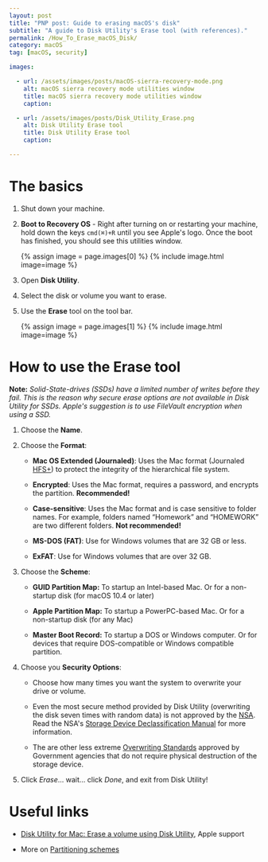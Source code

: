 ```yaml
---
layout: post
title: "PNP post: Guide to erasing macOS's disk"
subtitle: "A guide to Disk Utility's Erase tool (with references)."
permalink: /How_To_Erase_macOS_Disk/
category: macOS
tag: [macOS, security]

images:

  - url: /assets/images/posts/macOS-sierra-recovery-mode.png
    alt: macOS sierra recovery mode utilities window
    title: macOS sierra recovery mode utilities window
    caption:

  - url: /assets/images/posts/Disk_Utility_Erase.png
    alt: Disk Utility Erase tool
    title: Disk Utility Erase tool
    caption:

---
```




# The basics

1. Shut down your machine.

2. **Boot to Recovery OS** - Right after turning on or restarting your machine, hold down the keys ```cmd(⌘)+R``` until you see Apple's logo. Once the boot has finished, you should see this utilities window.

    {% assign image = page.images[0] %}
    {% include image.html image=image %}


3. Open **Disk Utility**.

4. Select the disk or volume you want to erase.

5. Use the **Erase** tool on the tool bar.

    {% assign image = page.images[1] %}
    {% include image.html image=image %}


# How to use the Erase tool


**Note:** _Solid-State-drives (SSDs) have a limited number of writes before they fail. This is the reason why secure erase options are not available in Disk Utility for SSDs. Apple's suggestion is to use FileVault encryption when using a SSD._

1. Choose the **Name**.

2. Choose the **Format**:

    - **Mac OS Extended (Journaled)**: Uses the Mac format (Journaled [HFS+](https://en.wikipedia.org/wiki/HFS_Plus)) to protect the integrity of the hierarchical file system.

    - **Encrypted**: Uses the Mac format, requires a password, and encrypts the partition. **Recommended!**

    - **Case-sensitive**: Uses the Mac format and is case sensitive to folder names. For example, folders named “Homework” and “HOMEWORK” are two different folders. **Not recommended!**
    
    - **MS-DOS (FAT)**: Use for Windows volumes that are 32 GB or less.

    - **ExFAT**: Use for Windows volumes that are over 32 GB.

3. Choose the **Scheme**:
    
    - **GUID Partition Map:** To startup an Intel-based Mac. Or for a non-startup disk (for macOS 10.4 or later)
    
    - **Apple Partition Map:** To startup a PowerPC-based Mac. Or for a non-startup disk (for any Mac)
    
    - **Master Boot Record:** To startup a DOS or Windows computer. Or for devices that require DOS-compatible or Windows compatible partition.
  
4. Choose you **Security Options**:

    - Choose how many times you want the system to overwrite your drive or volume.

    - Even the most secure method provided by Disk Utility (overwriting the disk seven times with random data) is not approved by the [NSA](https://www.nsa.gov/). Read the NSA's [Storage Device Declassification Manual](https://www.nsa.gov/resources/everyone/media-destruction/assets/files/storage-device-declassification-manual.pdf) for more information.
    
    - The are other less extreme [Overwriting Standards](https://en.wikipedia.org/wiki/Data_erasure#Standards) approved by Government agencies that do not require physical destruction of the storage device. 

5. Click _Erase_... wait... click _Done_, and exit from Disk Utility!



# Useful links

- [Disk Utility for Mac: Erase a volume using Disk Utility](https://support.apple.com/kb/PH22241?locale=en_GB), Apple support

- More on [Partitioning schemes](https://en.wikipedia.org/wiki/Disk_partitioning#Partitioning_schemes)